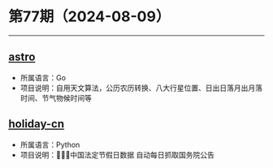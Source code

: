 # 第77期（2024-08-09）

---
## [astro](https://github.com/Starainrt/astro)
- 所属语言：Go
- 项目说明：自用天文算法，公历农历转换、八大行星位置、日出日落月出月落时间、节气物候时间等

## [holiday-cn](https://github.com/NateScarlet/holiday-cn)
- 所属语言：Python
- 项目说明：📅🇨🇳中国法定节假日数据 自动每日抓取国务院公告
